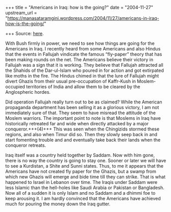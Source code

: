 +++
title = "Americans in Iraq: how is the going?"
date = "2004-11-27"
upstream_url = "https://manasataramgini.wordpress.com/2004/11/27/americans-in-iraq-how-is-the-going/"

+++
Source: [here](https://manasataramgini.wordpress.com/2004/11/27/americans-in-iraq-how-is-the-going/).

With Bush firmly in power, we need to see how things are going for the Americans in Iraq. I recently heard from some Americans and also Hindus that the events in Fallujah vindicate the famous “fly-paper” theory that has been making rounds on the net. The Americans believe their victory in Fallujah was a sign that it is working. They believe that Fallujah attracted all the Shahids of the Dar-ul-Islam who poured in for action and got extirpated like moths in the fire. The Hindus chimed in that the lure of Fallujah might divert Ghazis from their usual pre-occupation of Kaffr-Kush in Moslem-occupied territories of India and allow them to be cleared by the Anglospheric hordes.

Did operation Fallujah really turn out to be as claimed? While the American propaganda department has been selling it as a glorious victory, I am not immediately sure of that. They seem to have misread the attitude of the Moslem warriors. The important point to note is that Moslems in Iraq have historically retreated far and wide when directly attacked by a major conqueror.+++(4)+++ This was seen when the Chingizids stormed these regions, and also when Timur did so. Then they slowly seep back in and start fomenting trouble and and eventually take back their lands when the conqueror retreats. 

Iraq itself was a country held together by Saddam. Now with him gone, there is no way the country is going to stay one. Sooner or later we will have to see a Kurdistan, a Shite and Sunni states. Thus, to me it appears that the Americans have not created fly paper for the Ghazis, but a swamp from which new Ghazis will emerge and bide time till they can strike. That is what happened to Israel in Lebanon over time. The Iraqis under Saddam were less Islamic than the hell-holes like Saudi Arabia or Pakistan or Bangladesh. Now all of a sudden it is only Islam and no Saddam and a dhimmi foe to keep arousing it. I am hardly convinced that the Americans have achieved much for pouring the money down the Iraq gutter.  


